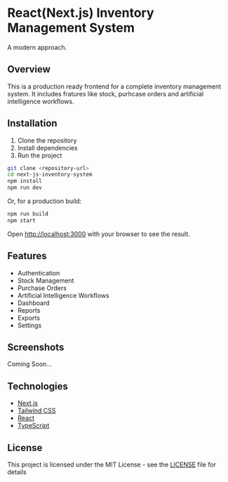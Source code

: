 # React(Next.js) Inventory Management System

A modern approach.

## Overview

This is a production ready frontend for a complete inventory management system.
It includes fratures like stock, purhcase orders and artificial intelligence workflows.

## Installation

1. Clone the repository
2. Install dependencies
3. Run the project

```bash
git clone <repository-url>
cd next-js-inventory-system
npm install
npm run dev
```

Or, for a production build:

```bash
npm run build
npm start
```

Open [http://localhost:3000](http://localhost:3000) with your browser to see the result.

## Features

- Authentication
- Stock Management
- Purchase Orders
- Artificial Intelligence Workflows
- Dashboard
- Reports
- Exports
- Settings

## Screenshots

Coming Soon...

## Technologies

- [Next.js](https://nextjs.org/)
- [Tailwind CSS](https://tailwindcss.com/)
- [React](https://reactjs.org/)
- [TypeScript](https://www.typescriptlang.org/)

## License                                

This project is licensed under the MIT License - see the [LICENSE](LICENSE) file for details    